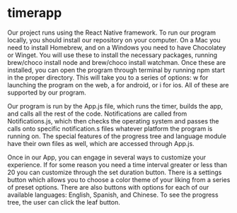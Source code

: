 # timerapp
Our project runs using the React Native framework. To run our program locally, you should install our repository on your computer. On a Mac you need to install Homebrew, and on a Windows you need to have Chocolatey or Winget. You will use these to install the necessary packages, running brew/choco install node and brew/choco install watchman. Once these are installed, you can open the program through terminal by running npm start in the proper directory. This will take you to a series of options: w for launching the program on the web, a for android, or i for ios. All of these are supported by our program.

Our program is run by the App.js file, which runs the timer, builds the app, and calls all the rest of the code. Notifications are called from Notifications.js, which then checks the operating system and passes the calls onto specific notification.s files whatever platform the program is running on. The special features of the progress tree and language module have their own files as well, which are accessed through App.js.

Once in our App, you can engage in several ways to customize your experience. If for some reason you need a time interval greater or less than 20 you can customize through the set duration button. There is a settings button which allows you to choose a color theme of your liking from a series of preset options. There are also buttons with options for each of our available languages: English, Spanish, and Chinese. To see the progress tree, the user can click the leaf button.

